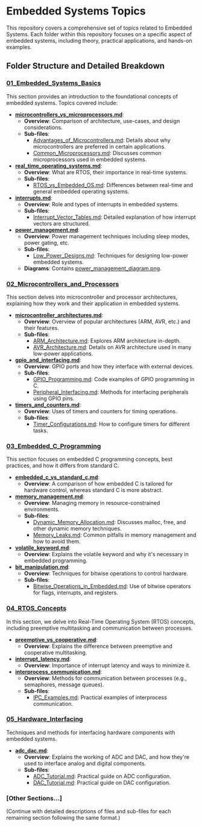 # Embedded Systems Topics

This repository covers a comprehensive set of topics related to Embedded Systems. Each folder within this repository focuses on a specific aspect of embedded systems, including theory, practical applications, and hands-on examples.

## Folder Structure and Detailed Breakdown

### [01_Embedded_Systems_Basics](01_Embedded_Systems_Basics/README.md)
This section provides an introduction to the foundational concepts of embedded systems. Topics covered include:

- [**microcontrollers_vs_microprocessors.md**](01_Embedded_Systems_Basics/microcontrollers_vs_microprocessors.md): 
  - **Overview**: Comparison of architecture, use-cases, and design considerations.
  - **Sub-files**: 
    - [Advantages_of_Microcontrollers.md](01_Embedded_Systems_Basics/Advantages_of_Microcontrollers.md): Details about why microcontrollers are preferred in certain applications.
    - [Common_Microprocessors.md](01_Embedded_Systems_Basics/Common_Microprocessors.md): Discusses common microprocessors used in embedded systems.
- [**real_time_operating_systems.md**](01_Embedded_Systems_Basics/real_time_operating_systems.md): 
  - **Overview**: What are RTOS, their importance in real-time systems.
  - **Sub-files**: 
    - [RTOS_vs_Embedded_OS.md](01_Embedded_Systems_Basics/RTOS_vs_Embedded_OS.md): Differences between real-time and general embedded operating systems.
- [**interrupts.md**](01_Embedded_Systems_Basics/interrupts.md): 
  - **Overview**: Role and types of interrupts in embedded systems.
  - **Sub-files**: 
    - [Interrupt_Vector_Tables.md](01_Embedded_Systems_Basics/Interrupt_Vector_Tables.md): Detailed explanation of how interrupt vectors are structured.
- [**power_management.md**](01_Embedded_Systems_Basics/power_management.md): 
  - **Overview**: Power management techniques including sleep modes, power gating, etc.
  - **Sub-files**:
    - [Low_Power_Designs.md](01_Embedded_Systems_Basics/Low_Power_Designs.md): Techniques for designing low-power embedded systems.
  - **Diagrams**: Contains [power_management_diagram.png](01_Embedded_Systems_Basics/diagrams/power_management_diagram.png).

### [02_Microcontrollers_and_Processors](02_Microcontrollers_and_Processors/README.md)
This section delves into microcontroller and processor architectures, explaining how they work and their application in embedded systems.

- [**microcontroller_architectures.md**](02_Microcontrollers_and_Processors/microcontroller_architectures.md): 
  - **Overview**: Overview of popular architectures (ARM, AVR, etc.) and their features.
  - **Sub-files**:
    - [ARM_Architecture.md](02_Microcontrollers_and_Processors/ARM_Architecture.md): Explores ARM architecture in-depth.
    - [AVR_Architecture.md](02_Microcontrollers_and_Processors/AVR_Architecture.md): Details on AVR architecture used in many low-power applications.
- [**gpio_and_interfacing.md**](02_Microcontrollers_and_Processors/gpio_and_interfacing.md): 
  - **Overview**: GPIO ports and how they interface with external devices.
  - **Sub-files**:
    - [GPIO_Programming.md](02_Microcontrollers_and_Processors/GPIO_Programming.md): Code examples of GPIO programming in C.
    - [Peripheral_Interfacing.md](02_Microcontrollers_and_Processors/Peripheral_Interfacing.md): Methods for interfacing peripherals using GPIO pins.
- [**timers_and_counters.md**](02_Microcontrollers_and_Processors/timers_and_counters.md): 
  - **Overview**: Uses of timers and counters for timing operations.
  - **Sub-files**: 
    - [Timer_Configurations.md](02_Microcontrollers_and_Processors/Timer_Configurations.md): How to configure timers for different tasks.

### [03_Embedded_C_Programming](03_Embedded_C_Programming/README.md)
This section focuses on embedded C programming concepts, best practices, and how it differs from standard C.

- [**embedded_c_vs_standard_c.md**](03_Embedded_C_Programming/embedded_c_vs_standard_c.md): 
  - **Overview**: A comparison of how embedded C is tailored for hardware control, whereas standard C is more abstract.
- [**memory_management.md**](03_Embedded_C_Programming/memory_management.md): 
  - **Overview**: Managing memory in resource-constrained environments.
  - **Sub-files**:
    - [Dynamic_Memory_Allocation.md](03_Embedded_C_Programming/Dynamic_Memory_Allocation.md): Discusses malloc, free, and other dynamic memory techniques.
    - [Memory_Leaks.md](03_Embedded_C_Programming/Memory_Leaks.md): Common pitfalls in memory management and how to avoid them.
- [**volatile_keyword.md**](03_Embedded_C_Programming/volatile_keyword.md): 
  - **Overview**: Explains the volatile keyword and why it's necessary in embedded programming.
- [**bit_manipulation.md**](03_Embedded_C_Programming/bit_manipulation.md): 
  - **Overview**: Techniques for bitwise operations to control hardware.
  - **Sub-files**:
    - [Bitwise_Operations_in_Embedded.md](03_Embedded_C_Programming/Bitwise_Operations_in_Embedded.md): Use of bitwise operators for flags, interrupts, and registers.

### [04_RTOS_Concepts](04_RTOS_Concepts/README.md)
In this section, we delve into Real-Time Operating System (RTOS) concepts, including preemptive multitasking and communication between processes.

- [**preemptive_vs_cooperative.md**](04_RTOS_Concepts/preemptive_vs_cooperative.md): 
  - **Overview**: Explains the difference between preemptive and cooperative multitasking.
- [**interrupt_latency.md**](04_RTOS_Concepts/interrupt_latency.md): 
  - **Overview**: Importance of interrupt latency and ways to minimize it.
- [**interprocess_communication.md**](04_RTOS_Concepts/interprocess_communication.md): 
  - **Overview**: Methods for communication between processes (e.g., semaphores, message queues).
  - **Sub-files**:
    - [IPC_Examples.md](04_RTOS_Concepts/IPC_Examples.md): Practical examples of interprocess communication.

### [05_Hardware_Interfacing](05_Hardware_Interfacing/README.md)
Techniques and methods for interfacing hardware components with embedded systems.

- [**adc_dac.md**](05_Hardware_Interfacing/adc_dac.md): 
  - **Overview**: Explains the working of ADC and DAC, and how they're used to interface analog and digital components.
  - **Sub-files**:
    - [ADC_Tutorial.md](05_Hardware_Interfacing/ADC_Tutorial.md): Practical guide on ADC configuration.
    - [DAC_Tutorial.md](05_Hardware_Interfacing/DAC_Tutorial.md): Practical guide on DAC configuration.

### [Other Sections...]
(Continue with detailed descriptions of files and sub-files for each remaining section following the same format.)

